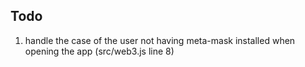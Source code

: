 ## Todo
1. handle the case of the user not having meta-mask installed when opening the app (src/web3.js line 8)